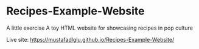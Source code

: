 # Recipes-Example-Website
A little exercise
A toy HTML website for showcasing recipes in pop culture

Live site: https://mustafadlglu.github.io/Recipes-Example-Website/
